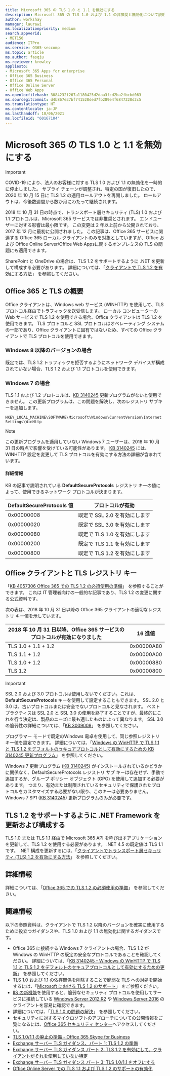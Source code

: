 ```yaml
---
title: Microsoft 365 の TLS 1.0 と 1.1 を無効にする
description: Microsoft 365 の TLS 1.0 および 1.1 の非推奨と無効化について説明します。
author: workshay
manager: laurawi
ms.localizationpriority: medium
search.appverid:
- MET150
audience: ITPro
ms.service: O365-seccomp
ms.topic: article
ms.author: fasqiu
ms.reviewer: krowley
appliesto:
- Microsoft 365 Apps for enterprise
- Office 365 Business
- Office 365 Personal
- Office Online Server
- Office Web Apps
ms.openlocfilehash: 3084232f267a1180425d2daa3fcd2ba2fbcbd063
ms.sourcegitcommit: d4b867e37bf741528ded7fb289e4f6847228d2c5
ms.translationtype: HT
ms.contentlocale: ja-JP
ms.lasthandoff: 10/06/2021
ms.locfileid: "60167104"
---
```

# <a name="disabling-tls-10-and-11-for-microsoft-365"></a>Microsoft 365 の TLS 1.0 と 1.1 を無効にする

> [!IMPORTANT]
> COVID-19 により、法人のお客様に対する TLS 1.0 および 1.1 の無効化を一時的に停止しました。 サプライ チェーンが調整され、特定の国が復旧したので、2020 年 10 月 15 日に TLS 1.2 の適用ロールアウトを再開しました。 ロールアウトは、今後数週間から数か月にわたって継続されます。

2018 年 10 月 31 日の時点で、トランスポート層セキュリティ (TLS) 1.0 および 1.1 プロトコルは、Microsoft 365 サービスでは非推奨とされます。 エンドユーザーに対する影響は最小限です。 この変更は 2 年以上前から公開されており、2017 年 12 月に最初に公開されました。 この記事は、Office 365 サービスに関連する Office 365 ローカル クライアントのみを対象としていますが、Office および Office Online Server/Office Web Appsに関するオンプレミスの TLS の問題にも適用できます。

SharePoint と OneDrive の場合は、TLS 1.2 をサポートするように .NET を更新して構成する必要があります。 詳細については、「[クライアントで TLS 1.2 を有効にする方法](/mem/configmgr/core/plan-design/security/enable-tls-1-2-client)」 を参照してください。

## <a name="office-365-and-tls-overview"></a>Office 365 と TLS の概要

Office クライアントは、Windows web サービス (WINHTTP) を使用して、TLS プロトコル経由でトラフィックを送受信します。 ローカル コンピューターの Web サービスで TLS 1.2 を使用できる場合、Office クライアントは TLS 1.2 を使用できます。 TLS プロトコルと SSL プロトコルはオペレーティング システムの一部であり、Office クライアントに固有ではないため、すべての Office クライアントで TLS プロトコルを使用できます。

### <a name="on-windows-8-and-later-versions"></a>Windows 8 以降のバージョンの場合

既定では、TLS 1.2 トラフィックを拒否するようにネットワーク デバイスが構成されていない場合、TLS 1.2 および 1.1 プロトコルを使用できます。

### <a name="on-windows-7"></a>Windows 7 の場合

TLS 1.1 および 1.2 プロトコルは、[KB 3140245](https://support.microsoft.com/help/3140245) 更新プログラムがないと使用できません。 この更新プログラムは、この問題を解決し、次のレジストリ サブキーを追加します。

```console
HKEY_LOCAL_MACHINE\SOFTWARE\Microsoft\Windows\CurrentVersion\Internet Settings\WinHttp
```

> [!NOTE]
> この更新プログラムを適用していない Windows 7 ユーザーは、2018 年 10 月 31 日の時点で影響を受けている可能性があります。 [KB 3140245](https://support.microsoft.com/help/3140245) には、WINHTTP 設定を変更して TLS プロトコルを有効にする方法の詳細が含まれています。

#### <a name="more-information"></a>詳細情報

KB の記事で説明されている **DefaultSecureProtocols** レジストリ キーの値によって、使用できるネットワーク プロトコルが決まります。

|DefaultSecureProtocols 値|プロトコルが有効|
|-|-|
|0x00000008|既定で SSL 2.0 を有効にします|
|0x00000020|既定で SSL 3.0 を有効にします|
|0x00000080|既定で TLS 1.0 を有効にします|
|0x00000200|既定で TLS 1.1 を有効にします|
|0x00000800|既定で TLS 1.2 を有効にします|

## <a name="office-clients-and-tls-registry-keys"></a>Office クライアントと TLS レジストリ キー

「[KB 4057306 Office 365 での TLS 1.2 の必須使用の準備](https://support.microsoft.com/help/4057306)」 を参照することができます。 これは IT 管理者向けの一般的な記事であり、TLS 1.2 の変更に関する公式資料です。

次の表は、2018 年 10 月 31 日以降の Office 365 クライアントの適切なレジストリ キー値を示しています。

|2018 年 10 月 31 日以降、Office 365 サービスのプロトコルが有効になりました|16 進値|
|-|-|
|TLS 1.0 + 1.1 + 1.2|0x00000A80|
|TLS 1.1 + 1.2|0x00000A00|
|TLS 1.0 + 1.2|0x00000880|
|TLS 1.2|0x00000800|

> [!IMPORTANT]
> SSL 2.0 および 3.0 プロトコルは使用しないでください。これは、**DefaultSecureProtocols** キーを使用して設定することもできます。 SSL 2.0 と 3.0 は、古いプロトコルまたは安全でないプロトコルと見なされます。 ベスト プラクティスは SSL 2.0 と SSL 3.0 の使用を終了することですが、最終的にこれを行う決定は、製品のニーズに最も適したものによって異なります。 SSL 3.0 の脆弱性の詳細については、「[KB 3009008](https://support.microsoft.com/help/3009008)」 を参照してください。

プログラマー モードで既定のWindows 電卓を使用して、同じ参照レジストリ キー値を設定できます。 詳細については、「[Windows の WinHTTP で TLS 1.1 と TLS 1.2 をデフォルトのセキュアプロトコルとして有効にするための KB 3140245 更新プログラム](https://support.microsoft.com/help/3140245)」 を参照してください。

Windows 7 更新プログラム ([KB 3140245](https://support.microsoft.com/help/3140245)) がインストールされているかどうかに関係なく、DefaultSecureProtocols レジストリ サブ キーは存在せず、手動で追加するか、グループ ポリシー オブジェクト (GPO) を使用して追加する必要があります。 つまり、有効または制限されているセキュリティで保護されたプロトコルをカスタマイズする必要がない限り、このキーは必要ありません。 Windows 7 SP1 ([KB 3140245](https://support.microsoft.com/help/3140245)) 更新プログラムのみが必要です。

## <a name="update-and-configure-the-net-framework-to-support-tls-12"></a>TLS 1.2 をサポートするように .NET Framework を更新および構成する

TLS 1.0 または TLS 1.1 経由で Microsoft 365 API を呼び出すアプリケーションを更新して、TLS 1.2 を使用する必要があります。 .NET 4.5 の既定値は TLS 1.1 です。 .NET 構成を更新するには、「[クライアントでトランスポート層セキュリティ (TLS) 1.2 を有効にする方法](/mem/configmgr/core/plan-design/security/enable-tls-1-2-client)」 を参照してください。

## <a name="more-information"></a>詳細情報

詳細については、「[Office 365 での TLS 1.2 の必須使用の準備](https://support.microsoft.com/help/4057306/preparing-for-tls-1-2-in-office-365)」 を参照してください。

## <a name="references"></a>関連情報

以下の参照資料は、クライアントで TLS 1.2 以降のバージョンを確実に使用するために役立つガイダンスや、TLS 1.0 および 1.1 の無効化に関するガイダンスです。

- Office 365 に接続する Windows 7 クライアントの場合、TLS 1.2 が Windows の WinHTTP の既定の安全なプロトコルであることを確認してください。 詳細については、「[KB 3140245 - Windows の WinHTTP で TLS 1.1 と TLS 1.2 をデフォルトのセキュアプロトコルとして有効にするための更新](https://support.microsoft.com/help/3140245/update-to-enable-tls-1-1-and-tls-1-2-as-a-default-secure-protocols-in)」 を参照してください。
- TLS 1.0 および 1.1 の依存関係を削除することで脆弱な TLS への対処を開始するには、「[Microsoft における TLS 1.2 のサポート](https://cloudblogs.microsoft.com/microsoftsecure/2017/06/20/tls-1-2-support-at-microsoft/)」 をご参照ください。
- [IIS の新機能](https://cloudblogs.microsoft.com/microsoftsecure/2017/09/07/new-iis-functionality-to-help-identify-weak-tls-usage/)を使用すると、脆弱なセキュリティ プロトコルを使用してサービスに接続している [Windows Server 2012 R2](https://support.microsoft.com/help/4025335/windows-8-1-windows-server-2012-r2-update-kb4025335) や [Windows Server 2016](https://support.microsoft.com/help/4025334/windows-10-update-kb4025334) のクライアントを容易に確認できます。
- 詳細については、「[TLS 1.0 の問題の解決](https://www.microsoft.com/download/details.aspx?id=55266)」 を参照してください。
- セキュリティに対するマイクロソフトのアプローチについての公開情報をご覧になるには、[Office 365 セキュリティ センター](https://www.microsoft.com/trustcenter/cloudservices/office365)へアクセスしてください。
- [TLS 1.0/1.1 の廃止の準備 - Office 365 Skype for Business](https://techcommunity.microsoft.com/t5/Skype-for-Business-Blog/Preparing-for-TLS-1-0-1-1-Deprecation-O365-Skype-for-Business/ba-p/222247)
- [Exchange サーバー TLS ガイダンス、パート 1: TLS 1.2 の準備](https://techcommunity.microsoft.com/t5/exchange-team-blog/exchange-server-tls-guidance-part-1-getting-ready-for-tls-1-2/ba-p/607649)
- [Exchange サーバー TLS ガイダンス パート 2: TLS 1.2 を有効にして、クライアントがそれを使用していない特定](https://techcommunity.microsoft.com/t5/exchange-team-blog/exchange-server-tls-guidance-part-2-enabling-tls-1-2-and/ba-p/607761)
- [Exchange サーバー TLS ガイダンス パート 3: TLS 1.0/1.1 をオフにする](https://techcommunity.microsoft.com/t5/exchange-team-blog/exchange-server-tls-guidance-part-3-turning-off-tls-1-0-1-1/ba-p/607898)
- [Office Online Server での TLS 1.1 および TLS 1.2 のサポートの有効化](/officeonlineserver/enable-tls-1-1-and-tls-1-2-support-in-office-online-server)

